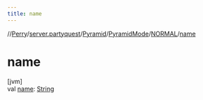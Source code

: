 ```yaml
---
title: name
---
```

//[Perry](../../../../../index.html)/[server.partyquest](../../../index.html)/[Pyramid](../../index.html)/[PyramidMode](../index.html)/[NORMAL](index.html)/[name](name.html)



# name



[jvm]\
val [name](name.html): [String](https://kotlinlang.org/api/latest/jvm/stdlib/kotlin/-string/index.html)




